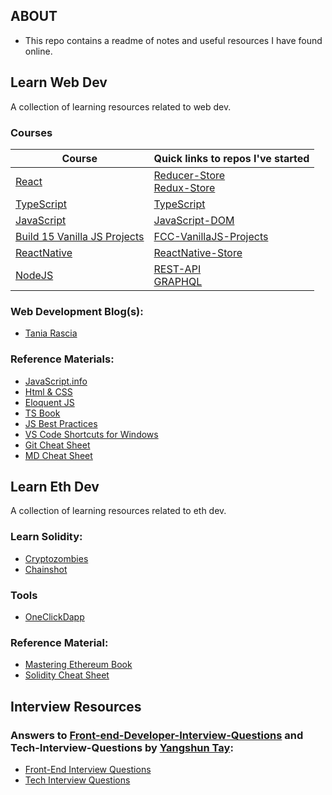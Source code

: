 ## ABOUT

- This repo contains a readme of notes and useful resources I have found online.

## Learn Web Dev

A collection of learning resources related to web dev.

### Courses

| Course                                                                        | Quick links to repos I've started                                                                                               |
| ----------------------------------------------------------------------------- | ------------------------------------------------------------------------------------------------------------------------------- |
| [React](https://www.udemy.com/course/react-the-complete-guide-incl-redux/)    | [Reducer-Store](https://github.com/WebDevBernard/Reducer-Store)<br/>[Redux-Store](https://github.com/WebDevBernard/Redux-Store) |
| [TypeScript](https://www.udemy.com/course/understanding-typescript/)          | [TypeScript](https://github.com/WebDevBernard/TypeScript)                                                                       |
| [JavaScript](https://www.udemy.com/course/understanding-typescript/)          | [JavaScript-DOM](https://github.com/WebDevBernard/JavaScript-DOM)                                                               |
| [Build 15 Vanilla JS Projects](https://www.youtube.com/watch?v=3PHXvlpOkf4)   | [FCC-VanillaJS-Projects](https://github.com/WebDevBernard/FCC-VanillaJS-Projects)                                               |
| [ReactNative](https://www.udemy.com/course/react-native-the-practical-guide/) | [ReactNative-Store](https://github.com/WebDevBernard/ReactNative-Store)                                                         |
| [NodeJS](https://www.udemy.com/course/nodejs-the-complete-guide/)             | [REST-API](https://github.com/WebDevBernard/REST-API)<br/>[GRAPHQL](https://github.com/WebDevBernard/GraphQL)                   |

### Web Development Blog(s):

- [Tania Rascia](https://www.taniarascia.com/blog/)

### Reference Materials:

- [JavaScript.info](https://javascript.info/)
- [Html & CSS](https://wtf.tw/ref/duckett.pdf)
- [Eloquent JS](https://eloquentjavascript.net/Eloquent_JavaScript.pdf)
- [TS Book](https://basarat.gitbook.io/typescript/)
- [JS Best Practices](https://github.com/airbnb/javascript)
- [VS Code Shortcuts for Windows](https://code.visualstudio.com/shortcuts/keyboard-shortcuts-windows.pdf)
- [Git Cheat Sheet](https://rogerdudler.github.io/git-guide/files/git_cheat_sheet.pdf)
- [MD Cheat Sheet](https://github.com/adam-p/markdown-here/wiki/Markdown-Cheatsheet)

## Learn Eth Dev

A collection of learning resources related to eth dev.

### Learn Solidity:

- [Cryptozombies](https://cryptozombies.io/)
- [Chainshot](https://www.chainshot.com/learn/solidity)

### Tools

- [OneClickDapp](https://oneclickdapp.com/)

### Reference Material:

- [Mastering Ethereum Book](https://cypherpunks-core.github.io/ethereumbook/01what-is.html)<br />
- [Solidity Cheat Sheet](https://github.com/manojpramesh/solidity-cheatsheet)

## Interview Resources

### Answers to [Front-end-Developer-Interview-Questions](https://github.com/h5bp/Front-end-Developer-Interview-Questions) and Tech-Interview-Questions by [Yangshun Tay](https://github.com/yangshun):

- [Front-End Interview Questions](https://frontendinterviewhandbook.com/)
- [Tech Interview Questions](https://techinterviewhandbook.org/)
